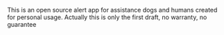 This is an open source alert app for assistance dogs and humans created for personal usage.
Actually this is only the first draft, no warranty, no guarantee
